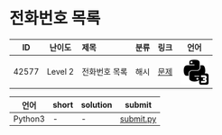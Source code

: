 # 전화번호 목록

| ID | 난이도 | 제목 | 분류 | 링크 | 언어 |
| -- | ---- | :-- | :-- | --- | --- |
| 42577 | Level 2 | 전화번호 목록 | 해시 | [문제](https://programmers.co.kr/learn/courses/30/lessons/42577) | [![python3](/assets/python3.svg)](submit.py) |

| 언어 | short | solution | submit |
| --- | ----- | -------- | ------ |
| Python3 | - | - | [submit.py](submit.py) |
